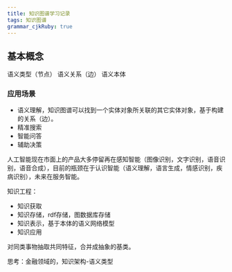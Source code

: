 ```yaml
---
title: 知识图谱学习记录
tags: 知识图谱
grammar_cjkRuby: true
---
```


## 基本概念
语义类型（节点）
语义关系（边）
语义本体

### 应用场景
- 语义理解，知识图谱可以找到一个实体对象所关联的其它实体对象，基于构建的关系（边）。
- 精准搜索
- 智能问答
- 辅助决策

人工智能现在市面上的产品大多停留再在感知智能（图像识别，文字识别，语音识别，语音合成），目前的瓶颈在于认识智能（语义理解，语言生成，情感识别，疾病识别），未来在服务智能。

知识工程：
- 知识获取
- 知识存储，rdf存储，图数据库存储
- 知识表示，基于本体的语义网络模型
- 知识应用

对同类事物抽取共同特征，合并成抽象的基类。

思考：金融领域的，知识架构-语义类型